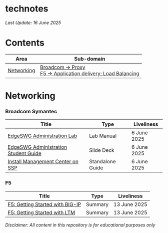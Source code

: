 # technotes
_Last Update: 16 June 2025_

# Contents
| Area | Sub-domain |
| --- | --- |
| [Networking](#networking) | [Broadcom -> Proxy](#broadcom-symantec) <br> [F5 -> Application delivery; Load Balancing](#f5)|


# Networking

### Broadcom Symantec
| Title | Type | Liveliness |
| --- | --- | --- |
| [EdgeSWG Administration Lab](./Symantec/EdgeSWG%20Administration%20Lab%20Manual.pdf) | Lab Manual | 6 June 2025 |
| [EdgeSWG Administration Student Guide](./Symantec/EdgeSWG%20Administration%20Student%20Guide.pdf) | Slide Deck | 6 June 2025 |
| [Install Management Center on SSP](./Symantec/Symantec%20--%20Install%20Management%20Center%20on%20ISG%20Appliance.md) | Standalone Guide | 6 June 2025 |

### F5
| Title | Type | Liveliness |
| --- | --- | --- |
| [F5: Getting Started with BIG-IP](./F5/Getting%20Started%20With%20BIG-IP.md) | Summary | 13 June 2025 |
| [F5: Getting Started with LTM](./F5/Getting%20Started%20With%20LTM.md) | Summary | 13 June 2025 |


_Disclaimer: All content in this repository is for educational purposes only_